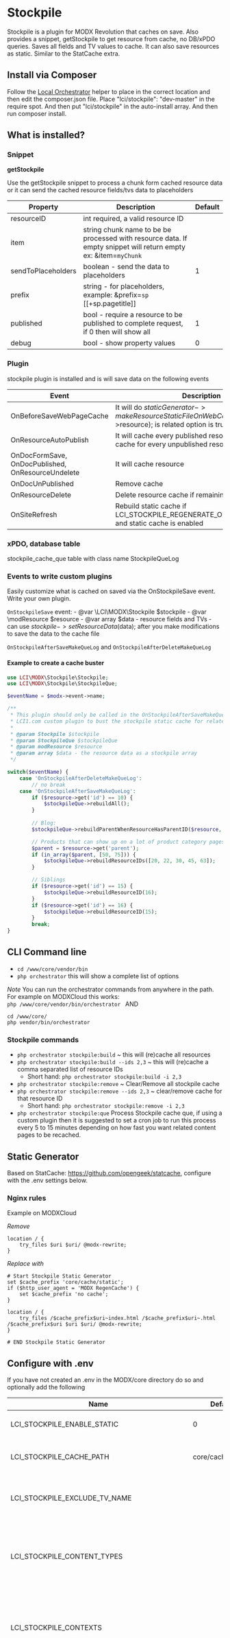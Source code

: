# Stockpile

Stockpile is a plugin for MODX Revolution that caches on save. Also provides a snippet, getStockpile
to get resource from cache, no DB/xPDO queries. Saves all fields and TV values to cache. It can also save resources as static.
Similar to the StatCache extra.

## Install via Composer

Follow the [Local Orchestrator](https://github.com/LippertComponents/LocalOrchestrator) helper to place in the correct 
location and then edit the composer.json file. Place "lci/stockpile": "dev-master" in the require spot. And then 
put "lci/stockpile" in the auto-install array. And then run composer install.

## What is installed?

### Snippet

**getStockpile**

Use the getStockpile snippet to process a chunk form cached resource data or it can send the cached resource 
fields/tvs data to placeholders

| Property | Description | Default |
|--- |--- |--- |
| resourceID| int required,  a valid resource ID | |
| item | string chunk name to be be processed with resource data. If empty snippet will return empty ex: &item=`myChunk` | |
| sendToPlaceholders | boolean - send the data to placeholders | 1 |
| prefix | string - for placeholders, example: &prefix=`sp` [[+sp.pagetitle]] | |
| published | bool - require a resource to be published to complete request, if 0 then will show all | 1 |
| debug | bool - show property values | 0 |

### Plugin

stockpile plugin is installed and is will save data on the following events

| Event | Description |
| --- | --- |
| OnBeforeSaveWebPageCache | It will do $staticGenerator->makeResourceStaticFileOnWebCache($modx->resource); is related option is true |
| OnResourceAutoPublish | It will cache every published resource and remove cache for every unpublished resource |
| OnDocFormSave, OnDocPublished, OnResourceUndelete | It will cache resource |
| OnDocUnPublished | Remove cache |
| OnResourceDelete | Delete resource cache if remaining |
| OnSiteRefresh | Rebuild static cache if LCI_STOCKPILE_REGENERATE_ON_CLEAR_CACHE=1 and static cache is enabled |


### xPDO, database table

stockpile_cache_que table with class name StockpileQueLog

### Events to write custom plugins

Easily customize what is cached on saved via the OnStockpileSave event. Write your own plugin.

`OnStockpileSave` event: 
    - @var \LCI\MODX\Stockpile $stockpile
    - @var \modResource $resource
    - @var array $data - resource fields and TVs
    - can use $stockpile->setResourceData($data); after you make modifications to save the data to the cache file

`OnStockpileAfterSaveMakeQueLog` and `OnStockpileAfterDeleteMakeQueLog`

#### Example to create a cache buster

```php
use LCI\MODX\Stockpile\Stockpile;
use LCI\MODX\Stockpile\StockpileQue;

$eventName = $modx->event->name;

/**
 * This plugin should only be called in the OnStockpileAfterSaveMakeQueLog and OnStockpileAfterDeleteMakeQueLog event
 * LCI1.com custom plugin to bust the stockpile static cache for related resources
 *
 * @param Stockpile $stockpile
 * @param StockpileQue $stockpileQue
 * @param modResource $resource
 * @param array $data - the resource data as a stockpile array
 */

switch($eventName) {
    case 'OnStockpileAfterDeleteMakeQueLog':
        // no break
    case 'OnStockpileAfterSaveMakeQueLog':
        if ($resource->get('id') == 10) {
            $stockpileQue->rebuildAll();
        }
        
        // Blog:
        $stockpileQue->rebuildParentWhenResourceHasParentID($resource, 10);

        // Products that can show up on a lot of product category pages
        $parent = $resource->get('parent');
        if (in_array($parent, [50, 75])) {
            $stockpileQue->rebuildResourceIDs([20, 22, 30, 45, 63]);
        }

        // Siblings
        if ($resource->get('id') == 15) {
            $stockpileQue->rebuildResourceID(16);
        }
        if ($resource->get('id') == 16) {
            $stockpileQue->rebuildResourceID(15);
        }
        break;
}
```

## CLI Command line

 - ```cd /www/core/vendor/bin```
 - ```php orchestrator``` this will show a complete list of options
 
 _Note_ 
You can run the orchestrator commands from anywhere in the path. For example on MODXCloud this works:  
```php /www/core/vendor/bin/orchestrator ``` 
AND
```
cd /www/core/
php vendor/bin/orchestrator 
```
 
### Stockpile commands
 
 - `php orchestrator stockpile:build` ~ this will (re)cache all resources
 - `php orchestrator stockpile:build --ids 2,3` ~ this will (re)cache a comma separated list of resource IDs
    - Short hand: `php orchestrator stockpile:build -i 2,3`
 - `php orchestrator stockpile:remove` ~ Clear/Remove all stockpile cache
 - `php orchestrator stockpile:remove --ids 2,3` ~ clear/remove cache for that resource ID
    - Short hand: `php orchestrator stockpile:remove -i 2,3`
 - `php orchestrator stockpile:que`
    Process Stockpile cache que, if using a custom plugin then it is suggested to set a cron job to run this process 
    every 5 to 15 minutes depending on how fast you want related content pages to be recached.

## Static Generator 

Based on StatCache: https://github.com/opengeek/statcache, configure with the .env settings below.

### Nginx rules

Example on MODXCloud

*Remove*
```
location / {
    try_files $uri $uri/ @modx-rewrite;
}
```

*Replace with*
```
# Start Stockpile Static Generator
set $cache_prefix 'core/cache/static';
if ($http_user_agent = 'MODX RegenCache') {
    set $cache_prefix 'no cache';
}

location / {
    try_files /$cache_prefix$uri~index.html /$cache_prefix$uri~.html /$cache_prefix$uri $uri $uri/ @modx-rewrite;
}

# END Stockpile Static Generator
```

## Configure with .env

If you have not created an .env in the MODX/core directory do so and optionally add the following

| Name | Default | Description | 
| --- | --- | --- |
| LCI_STOCKPILE_ENABLE_STATIC | 0 | Set to 1 or true to enable caching resources to static | 
| LCI_STOCKPILE_CACHE_PATH | core/cache/static/ | The path to cache static resources appended to MODX_BASE_PATH | 
| LCI_STOCKPILE_EXCLUDE_TV_NAME |  | Optional, if set and TV exists and resource has a value of 1 or true it will not be cached. | 
| LCI_STOCKPILE_CONTENT_TYPES |  | If specified and non-empty, only cache Resources with the specified ContentType id's. Accepts a comma-delimited list of ContentType id's. | 
| LCI_STOCKPILE_CONTEXTS |  | If specified and non-empty, only cache Resources in the specified Contexts. Accepts a comma-delimited list of Context keys. | 
| LCI_STOCKPILE_MIME_TYPES |  | If specified and non-empty, only cache Resources with the specified mime-types. Accepts a comma-delimited list of mime-types. | 
| LCI_STOCKPILE_EXCLUDE_BINARY_CONTENT_TYPES | 1 | Skip Resources that have a binary Content Type. | 
| LCI_STOCKPILE_EXCLUDE_REMAINING_TAGS | 1 | Exclude Resources that have tags remaining in the content that is being cached for the Resource. | 
| LCI_STOCKPILE_REGENERATE_ON_CLEAR_CACHE | 0 | If 1 will attempt to regenerate static files when clearing site cache. | 
| LCI_STOCKPILE_REGENERATE_ON_SAVE | 1 | Regenerate an existing static file when a Resource is saved in the manager. | 
| LCI_STOCKPILE_REGENERATE_USERAGENT | MODX RegenCache | The User-Agent HTTP header to send when regenerating static files. Your web server should be configured to not serve the static files when the User-Agent equals the value specified here. | 
| LCI_STOCKPILE_USE_URL_SCHEME |  | If enabled, includes the url_scheme (without the ://) as part of the `statcache_path`. Useful for sites using multiple Contexts for sub-domains or multiple domains. NOTE: using this requires changes to your web server rewrites rules. | 
| LCI_STOCKPILE_USE_HTTP_HOST |  | If enabled, includes the http_host as part of the `statcache_path`. Useful for sites using multiple Contexts for sub-domains or multiple domains. NOTE: using this requires changes to your web server rewrites rules. | 


